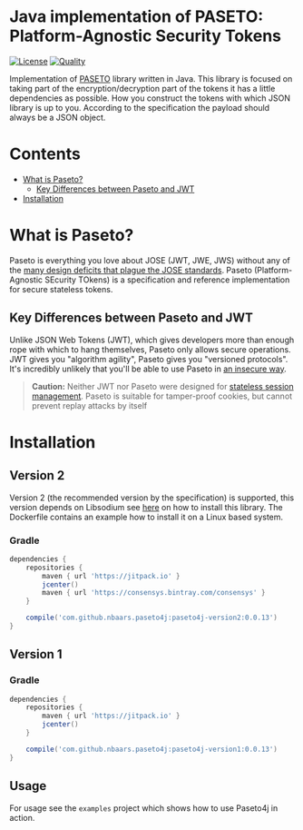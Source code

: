 # Java implementation of PASETO: Platform-Agnostic Security Tokens
[![License](http://img.shields.io/:license-mit-blue.svg)](LICENSE)
[![Quality](https://sonarcloud.io/api/project_badges/quality_gate?project=nbaars_paseto4j)](https://sonarcloud.io/dashboard?id=nbaars_paseto4j)

Implementation of [PASETO](https://github.com/paragonie/paseto) library written in Java. This library is focused
on taking part of the encryption/decryption part of the tokens it has a little dependencies as possible. How you
construct the tokens with which JSON library is up to you. According to the specification the payload should always
be a JSON object.

# Contents
* [What is Paseto?](#what-is-paseto)
  * [Key Differences between Paseto and JWT](#key-differences-between-paseto-and-jwt)
* [Installation](#installation)

# What is Paseto?

Paseto is everything you love about JOSE (JWT, JWE, JWS) without any of the
[many design deficits that plague the JOSE standards](https://paragonie.com/blog/2017/03/jwt-json-web-tokens-is-bad-standard-that-everyone-should-avoid).
Paseto (Platform-Agnostic SEcurity TOkens) is a specification and reference implementation
for secure stateless tokens.

## Key Differences between Paseto and JWT

Unlike JSON Web Tokens (JWT), which gives developers more than enough rope with which to
hang themselves, Paseto only allows secure operations. JWT gives you "algorithm agility",
Paseto gives you "versioned protocols". It's incredibly unlikely that you'll be able to
use Paseto in [an insecure way](https://auth0.com/blog/critical-vulnerabilities-in-json-web-token-libraries).

> **Caution:** Neither JWT nor Paseto were designed for
> [stateless session management](http://cryto.net/~joepie91/blog/2016/06/13/stop-using-jwt-for-sessions/).
> Paseto is suitable for tamper-proof cookies, but cannot prevent replay attacks
> by itself

# Installation

## Version 2

Version 2 (the recommended version by the specification) is supported, this version depends on Libsodium
see [here](https://download.libsodium.org/doc/installation/) on how to install this library. The Dockerfile 
contains an example how to install it on a Linux based system.

### Gradle

```groovy
dependencies {
    repositories {
        maven { url 'https://jitpack.io' }
        jcenter()
        maven { url 'https://consensys.bintray.com/consensys' }
    }

    compile('com.github.nbaars.paseto4j:paseto4j-version2:0.0.13')
}

```

## Version 1 

### Gradle

```groovy
dependencies {
    repositories {
        maven { url 'https://jitpack.io' }
        jcenter()
    }

    compile('com.github.nbaars.paseto4j:paseto4j-version1:0.0.13')
}
```

## Usage

For usage see the `examples` project which shows how to use Paseto4j in action.
